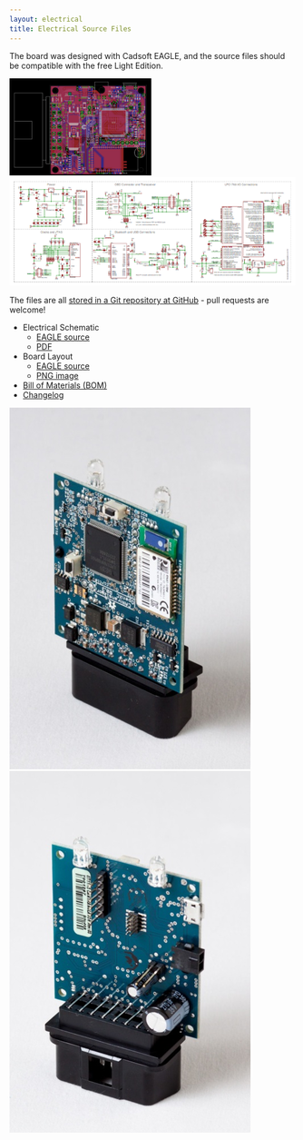 ```yaml
---
layout: electrical
title: Electrical Source Files
---
```


The board was designed with Cadsoft EAGLE, and the source files should be
compatible with the free Light Edition.

![Layout](/electrical/img/vehicle-interface.brd-scaled.png)
![Schematic](/electrical/img/vehicle-interface.sch-scaled.png)

The files are all [stored in a Git repository at
GitHub](https://github.com/openxc/reference-vi/tree/gh-pages/electrical/sources) -
pull requests are welcome!

* Electrical Schematic
  * [EAGLE source](/electrical/sources/vehicle-interface.sch)
  * [PDF](/electrical/sources/vehicle-interface.sch.pdf)
* Board Layout
  * [EAGLE source](/electrical/sources/vehicle-interface.brd)
  * [PNG image](/electrical/sources/vehicle-interface.brd.png)
* [Bill of Materials (BOM)](/electrical/sources/vehicle-interface.bom-3.xls)
* [Changelog](/electrical/CHANGELOG.xls)


![VI PCB Top](/static/images/vi-front-angled.jpg)
![VI PCB Bottom](/static/images/vi-back-angled.jpg)
